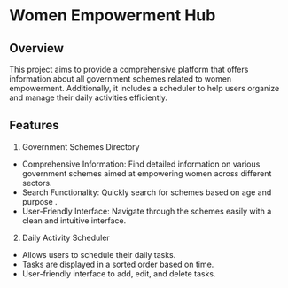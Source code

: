 # Women Empowerment Hub

## Overview

This project aims to provide a comprehensive platform that offers information about all government schemes related to women empowerment. Additionally, it includes a scheduler to help users organize and manage their daily activities efficiently.

## Features

1. Government Schemes Directory

- Comprehensive Information: Find detailed information on various government schemes aimed at empowering women across different sectors.
- Search Functionality: Quickly search for schemes based on age and purpose .
- User-Friendly Interface: Navigate through the schemes easily with a clean and intuitive interface.

2. Daily Activity Scheduler

- Allows users to schedule their daily tasks.
- Tasks are displayed in a sorted order based on time.
- User-friendly interface to add, edit, and delete tasks.

  
